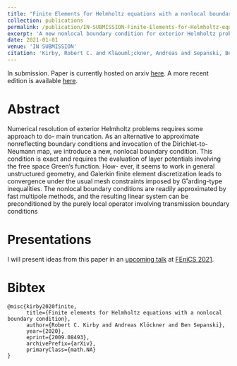 ```yaml
---
title: "Finite Elements for Helmholtz equations with a nonlocal boundary condition"
collection: publications
permalink: /publication/IN-SUBMISSION-Finite-Elements-for-Helmholtz-equations-with-a-nonlocal-boundary-condition
excerpt: 'A new nonlocal boundary condition for exterior Helmholtz problems along with the software infrastructure to express these boundary conditions in Unified Form Language'
date: 2021-01-01
venue: 'IN SUBMISSION'
citation: 'Kirby, Robert C. and Kl&ouml;ckner, Andreas and Sepanski, Benjamin. &quot;Finite elements for Helmholtz equations with a nonlocal boundary condition.&quot; <i>In Submission</i>.'
---
```


In submission. Paper is currently hosted on arxiv [here](https://arxiv.org/abs/2009.08493). A more recent edition is available [here](../files/IN-SUBMISSION-Finite-elements-for-Helmholtz-equations-with-a-nonlocal-boundary-condition.pdf).

# Abstract

Numerical resolution of exterior Helmholtz problems requires some approach to do- main truncation. As an alternative to approximate nonreflecting boundary conditions and invocation of the Dirichlet-to-Neumann map, we introduce a new, nonlocal boundary condition. This condition is exact and requires the evaluation of layer potentials involving the free space Green’s function. How- ever, it seems to work in general unstructured geometry, and Galerkin finite element discretization leads to convergence under the usual mesh constraints imposed by G˚arding-type inequalities. The nonlocal boundary conditions are readily approximated by fast multipole methods, and the resulting linear system can be preconditioned by the purely local operator involving transmission boundary conditions

# Presentations

I will present ideas from this paper in an [upcoming talk](../talks/2021-03-25-Nonlocal-UFL-Finite-elements-for-Helmholtz-equations-with-a-nonlocal-boundary-condition) at [FEniCS 2021](https://fenics2021.com/).

# Bibtex

```
@misc{kirby2020finite,
      title={Finite elements for Helmholtz equations with a nonlocal boundary condition}, 
      author={Robert C. Kirby and Andreas Klöckner and Ben Sepanski},
      year={2020},
      eprint={2009.08493},
      archivePrefix={arXiv},
      primaryClass={math.NA}
}
```
